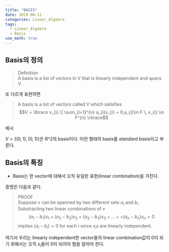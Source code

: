 ```yaml
---
title: "BASIS"
date: 2019-08-11
categories: Linear_Algebra
tags:
  - Linear_Algebra
  - Basis
use_math: true
---
```


## Basis의 정의<br>
>Definition<br>
>A basis is a list of vectors in V that is linearly independent and spans V.

또 다르게 표현하면<br>

>A basis is a list of vectors called V which satisfies
>$$V = \lbrace x_{i} \| \sum_{i=1}^{n} a_{i}x_{i} = 0,a_{i}\in F \, x_{i} \in F^{n} \rbrace$$


예시<br>

$V = \lbrace(0,1),(0,1)\rbrace$은 R^2의 basis이다. 이런 형태의 basis를  *standard basis*라고 부른다.

## Basis의 특징

- Basis는 한 vector에 대해서 오직 유일한 표현(linear combination)을 가진다.

증명은 다음과 같다.<br>
>PROOF<br>
>Suppose v can be spanned by two different sets ${a_{i}}$ and ${b_{i}}$.<br>
>Substracting two linear combinations of v<br>
>$$(a_{1}-b_{1})x_{1}+(a_{2}-b_{2})x_{2}+(a_{3}-b_{3})x_{3}+...++(a_{n}-b_{n})x_{n} = 0$$
>implies $(a_{i}-b_{i}) = 0$ for each i since $x_{i}s$ are linearly independent.

여기서 우리는 linearly independent한 vector들의 linear combination값이 0이 되기 위해서는 오직 $x_{i}$들이 0이 되어야 함을 알아야 한다.
